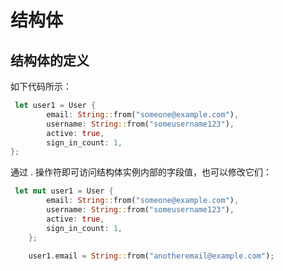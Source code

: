 # 结构体
## 结构体的定义
如下代码所示：
``` rust
 let user1 = User {
        email: String::from("someone@example.com"),
        username: String::from("someusername123"),
        active: true,
        sign_in_count: 1,
};
```
通过 . 操作符即可访问结构体实例内部的字段值，也可以修改它们：

``` rust
 let mut user1 = User {
        email: String::from("someone@example.com"),
        username: String::from("someusername123"),
        active: true,
        sign_in_count: 1,
    };

    user1.email = String::from("anotheremail@example.com");
```
